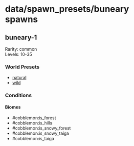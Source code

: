 # data/spawn_presets/buneary spawns  
  
## buneary-1  
Rarity: common  
Levels: 10-35  
  
### World Presets  
* [natural](/data/world_presets/natural.md)  
* [wild](/data/world_presets/wild.md)  
  
### Conditions  
  
#### Biomes  
  * #cobblemon:is_forest
  * #cobblemon:is_hills
  * #cobblemon:is_snowy_forest
  * #cobblemon:is_snowy_taiga
  * #cobblemon:is_taiga
  
